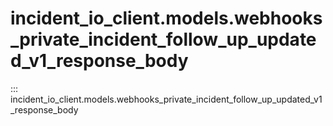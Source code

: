 # incident_io_client.models.webhooks_private_incident_follow_up_updated_v1_response_body

::: incident_io_client.models.webhooks_private_incident_follow_up_updated_v1_response_body